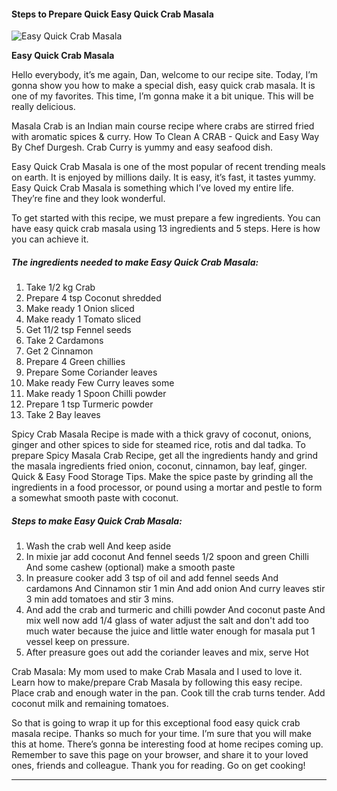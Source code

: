             

#### Steps to Prepare Quick Easy Quick Crab Masala

![Easy Quick Crab Masala](https://img-global.cpcdn.com/recipes/3ab65c52984474db/751x532cq70/easy-quick-crab-masala-recipe-main-photo.jpg)

**Easy Quick Crab Masala**

Hello everybody, it’s me again, Dan, welcome to our recipe site. Today, I’m gonna show you how to make a special dish, easy quick crab masala. It is one of my favorites. This time, I’m gonna make it a bit unique. This will be really delicious.

Masala Crab is an Indian main course recipe where crabs are stirred fried with aromatic spices & curry. How To Clean A CRAB - Quick and Easy Way By Chef Durgesh. Crab Curry is yummy and easy seafood dish.

Easy Quick Crab Masala is one of the most popular of recent trending meals on earth. It is enjoyed by millions daily. It is easy, it’s fast, it tastes yummy. Easy Quick Crab Masala is something which I’ve loved my entire life. They’re fine and they look wonderful.

To get started with this recipe, we must prepare a few ingredients. You can have easy quick crab masala using 13 ingredients and 5 steps. Here is how you can achieve it.

##### The ingredients needed to make Easy Quick Crab Masala:

1.  Take 1/2 kg Crab
2.  Prepare 4 tsp Coconut shredded
3.  Make ready 1 Onion sliced
4.  Make ready 1 Tomato sliced
5.  Get 11/2 tsp Fennel seeds
6.  Take 2 Cardamons
7.  Get 2 Cinnamon
8.  Prepare 4 Green chillies
9.  Prepare Some Coriander leaves
10.  Make ready Few Curry leaves some
11.  Make ready 1 Spoon Chilli powder
12.  Prepare 1 tsp Turmeric powder
13.  Take 2 Bay leaves

Spicy Crab Masala Recipe is made with a thick gravy of coconut, onions, ginger and other spices to side for steamed rice, rotis and dal tadka. To prepare Spicy Masala Crab Recipe, get all the ingredients handy and grind the masala ingredients fried onion, coconut, cinnamon, bay leaf, ginger. Quick & Easy Food Storage Tips. Make the spice paste by grinding all the ingredients in a food processor, or pound using a mortar and pestle to form a somewhat smooth paste with coconut.

##### Steps to make Easy Quick Crab Masala:

1.  Wash the crab well And keep aside
2.  In mixie jar add coconut And fennel seeds 1/2 spoon and green Chilli And some cashew (optional) make a smooth paste
3.  In preasure cooker add 3 tsp of oil and add fennel seeds And cardamons And Cinnamon stir 1 min And add onion And curry leaves stir 3 min add tomatoes and stir 3 mins.
4.  And add the crab and turmeric and chilli powder And coconut paste And mix well now add 1/4 glass of water adjust the salt and don't add too much water because the juice and little water enough for masala put 1 vessel keep on pressure.
5.  After preasure goes out add the coriander leaves and mix, serve Hot

Crab Masala: My mom used to make Crab Masala and I used to love it. Learn how to make/prepare Crab Masala by following this easy recipe. Place crab and enough water in the pan. Cook till the crab turns tender. Add coconut milk and remaining tomatoes.

So that is going to wrap it up for this exceptional food easy quick crab masala recipe. Thanks so much for your time. I’m sure that you will make this at home. There’s gonna be interesting food at home recipes coming up. Remember to save this page on your browser, and share it to your loved ones, friends and colleague. Thank you for reading. Go on get cooking!

* * *